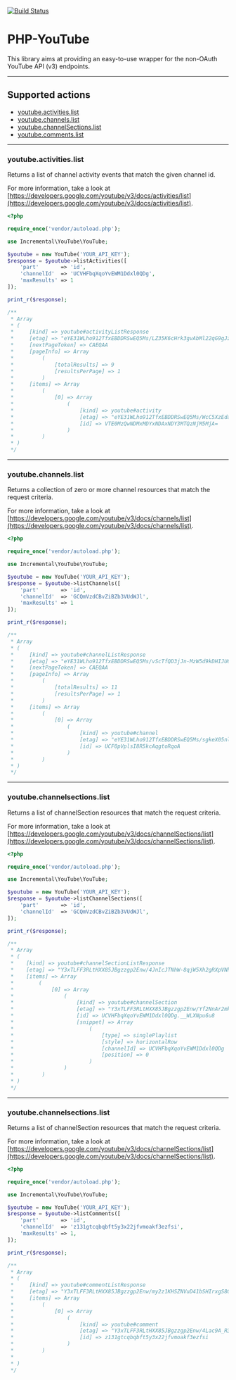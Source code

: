 [![Build Status](https://travis-ci.org/incremental/php-youtube.svg?branch=master)](https://travis-ci.org/incremental/php-youtube)

# PHP-YouTube
This library aims at providing an easy-to-use wrapper for the non-OAuth YouTube API (v3) endpoints.

---

## Supported actions
- [youtube.activities.list](#youtubeactivitieslist)
- [youtube.channels.list](#youtubechannelslist)
- [youtube.channelSections.list](#youtubechannelsectionslist)
- [youtube.comments.list](#youtubecommentslist)

---

### youtube.activities.list
Returns a list of channel activity events that match the given channel id.

For more information, take a look at [https://developers.google.com/youtube/v3/docs/activities/list](https://developers.google.com/youtube/v3/docs/activities/list).

```php
<?php

require_once('vendor/autoload.php');

use Incremental\YouTube\YouTube;

$youtube = new YouTube('YOUR_API_KEY');
$response = $youtube->listActivities([
    'part'       => 'id',
    'channelId'  => 'UCVHFbqXqoYvEWM1Ddxl0QDg',
    'maxResults' => 1
]);

print_r($response);

/**
 * Array
 * (
 *     [kind] => youtube#activityListResponse
 *     [etag] => "eYE31WLho912TfxEBDDRSwEQ5Ms/LZ35K6cHrk3gvAbMl22qG9gJzlk"
 *     [nextPageToken] => CAEQAA
 *     [pageInfo] => Array
 *         (
 *             [totalResults] => 9
 *             [resultsPerPage] => 1
 *         )
 *     [items] => Array
 *         (
 *             [0] => Array
 *                 (
 *                     [kind] => youtube#activity
 *                     [etag] => "eYE31WLho912TfxEBDDRSwEQ5Ms/WcC5XzEdaxXmLhsuZ1s9_CBqix8"
 *                     [id] => VTE0MzQwNDMxMDYxNDAxNDY3MTQzNjM5MjA=
 *                 )
 *         )
 * )
 */
```

---

### youtube.channels.list
Returns a collection of zero or more channel resources that match the request criteria.

For more information, take a look at [https://developers.google.com/youtube/v3/docs/channels/list](https://developers.google.com/youtube/v3/docs/channels/list).

```php
<?php

require_once('vendor/autoload.php');

use Incremental\YouTube\YouTube;

$youtube = new YouTube('YOUR_API_KEY');
$response = $youtube->listChannels([
    'part'       => 'id',
    'channelId'  => 'GCQmVzdCBvZiBZb3VUdWJl',
    'maxResults' => 1
]);

print_r($response);

/**
 * Array
 * (
 *     [kind] => youtube#channelListResponse
 *     [etag] => "eYE31WLho912TfxEBDDRSwEQ5Ms/vScTfQD3jJn-MzW5d9kDHIJU61w"
 *     [nextPageToken] => CAEQAA
 *     [pageInfo] => Array
 *         (
 *             [totalResults] => 11
 *             [resultsPerPage] => 1
 *         )
 *     [items] => Array
 *         (
 *             [0] => Array
 *                 (
 *                     [kind] => youtube#channel
 *                     [etag] => "eYE31WLho912TfxEBDDRSwEQ5Ms/sgkeX05nlECWsuF-d1WorqhxJVQ"
 *                     [id] => UCF0pVplsI8R5kcAqgtoRqoA
 *                 )
 *         )
 * )
 */
```

---

### youtube.channelsections.list
Returns a list of channelSection resources that match the request criteria.

For more information, take a look at [https://developers.google.com/youtube/v3/docs/channelSections/list](https://developers.google.com/youtube/v3/docs/channelSections/list).

```php
<?php

require_once('vendor/autoload.php');

use Incremental\YouTube\YouTube;

$youtube = new YouTube('YOUR_API_KEY');
$response = $youtube->listChannelSections([
    'part'       => 'id',
    'channelId'  => 'GCQmVzdCBvZiBZb3VUdWJl',
]);

print_r($response);

/**
 * Array
 * (
 *    [kind] => youtube#channelSectionListResponse
 *    [etag] => "Y3xTLFF3RLtHXX85JBgzzgp2Enw/4JnIcJTNhW-8qjW5Xh2gRXpVNh8"
 *    [items] => Array
 *        (
 *            [0] => Array
 *                (
 *                    [kind] => youtube#channelSection
 *                    [etag] => "Y3xTLFF3RLtHXX85JBgzzgp2Enw/Yf2NnAr2mk7seya0WwQIJgvb5H4"
 *                    [id] => UCVHFbqXqoYvEWM1Ddxl0QDg.__WLXNpu6u8
 *                    [snippet] => Array
 *                        (
 *                            [type] => singlePlaylist
 *                            [style] => horizontalRow
 *                            [channelId] => UCVHFbqXqoYvEWM1Ddxl0QDg
 *                            [position] => 0
 *                        )
 *                )
 *         )
 * )
 */
```

---

### youtube.channelsections.list
Returns a list of channelSection resources that match the request criteria.

For more information, take a look at [https://developers.google.com/youtube/v3/docs/channelSections/list](https://developers.google.com/youtube/v3/docs/channelSections/list).

```php
<?php

require_once('vendor/autoload.php');

use Incremental\YouTube\YouTube;

$youtube = new YouTube('YOUR_API_KEY');
$response = $youtube->listComments([
    'part'       => 'id',
    'channelId'  => 'z131gtcqbqbft5y3x22jfvmoakf3ezfsi',
    'maxResults' => 1,
]);

print_r($response);

/**
 * Array
 * (
 *     [kind] => youtube#commentListResponse
 *     [etag] => "Y3xTLFF3RLtHXX85JBgzzgp2Enw/my2z1KHSZNVuD41bSHIrxgS8G-U"
 *     [items] => Array
 *         (
 *             [0] => Array
 *                 (
 *                     [kind] => youtube#comment
 *                     [etag] => "Y3xTLFF3RLtHXX85JBgzzgp2Enw/4Lac9A_R38HxodU7PaftM_J1BaY"
 *                     [id] => z131gtcqbqbft5y3x22jfvmoakf3ezfsi
 *                 )
 *         )
 *
 * )
 */
```
